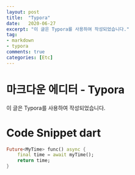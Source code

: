 ```yaml
---
layout: post
title:  "Typora"
date:   2020-06-27
excerpt: "이 글은 Typora를 사용하여 작성되었습니다."
tag:
- markdown
- typora
comments: true
categories: [Etc]
---
```


# 마크다운 에디터 - Typora


이 글은 Typora를 사용하여 작성되었습니다.



# Code Snippet dart

```dart
Future<MyTime> func() async {
    final time = await myTime();
    return time;
}
```

